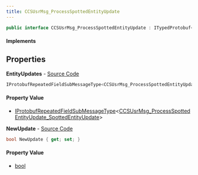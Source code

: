 ```yaml
---
title: CCSUsrMsg_ProcessSpottedEntityUpdate
---
```


```csharp
public interface CCSUsrMsg_ProcessSpottedEntityUpdate : ITypedProtobuf<CCSUsrMsg_ProcessSpottedEntityUpdate>, INativeHandle, INetMessage<CCSUsrMsg_ProcessSpottedEntityUpdate>, IDisposable
```

#### Implements

## Properties

**EntityUpdates** - [Source Code](https://github.com/swiftly-solution/swiftlys2/blob/main/managed/src/SwiftlyS2.Generated/Protobufs/Interfaces/CCSUsrMsg_ProcessSpottedEntityUpdate.cs#L21)

```csharp
IProtobufRepeatedFieldSubMessageType<CCSUsrMsg_ProcessSpottedEntityUpdate_SpottedEntityUpdate> EntityUpdates { get; }
```

#### Property Value

- [IProtobufRepeatedFieldSubMessageType](/docs/api/shared/netmessages/iprotobufrepeatedfieldsubmessagetype-1)<[CCSUsrMsg_ProcessSpottedEntityUpdate_SpottedEntityUpdate](/docs/api/shared/protobufdefinitions/ccsusrmsg_processspottedentityupdate_spottedentityupdate)>

**NewUpdate** - [Source Code](https://github.com/swiftly-solution/swiftlys2/blob/main/managed/src/SwiftlyS2.Generated/Protobufs/Interfaces/CCSUsrMsg_ProcessSpottedEntityUpdate.cs#L18)

```csharp
bool NewUpdate { get; set; }
```

#### Property Value

- [bool](https://learn.microsoft.com/dotnet/api/system.boolean)

